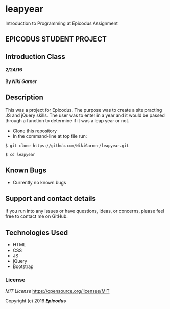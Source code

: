 # leapyear
Introduction to Programming at Epicodus Assignment 
## EPICODUS STUDENT PROJECT
## Introduction Class

#### 2/24/16

#### By _**Niki Garner**_

## Description
This was a project for Epicodus. The purpose was to create a site practing JS and jQuery skills. The user was to enter in a year and it would be passed through a function to determine if it was a leap year or not.

* Clone this repository
* In the command-line at top file run:
```
$ git clone https://github.com/NikiGarner/leapyear.git
```
```
$ cd leapyear
```

## Known Bugs

* Currently no known bugs

## Support and contact details

If you run into any issues or have questions, ideas, or concerns, please feel free to contact me on GitHub.

## Technologies Used

* HTML
* CSS
* JS
* jQuery
* Bootstrap


### License

*MIT License*
<a href="https://opensource.org/licenses/MIT">https://opensource.org/licenses/MIT</a>

Copyright (c) 2016 **_Epicodus_**
